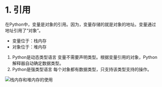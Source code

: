 # 1. 引用
在Python中，变量是对象的引用。因为，变量存储的就是对象的地址。变量通过地址引用了“对象”。

- 变量位于：栈内存
- 对象位于：堆内存

1. Python是动态类型语言
变量不需要声明类型。根据变量引用的对象，Python解释器自动确定数据类型。
2. Python是强类型语言
每个对象都有数据类型，只支持该类型支持的操作。

![栈内存和堆内存的使用](../1%20Python%20基础教程/assets/栈内存和堆内存的使用.png)